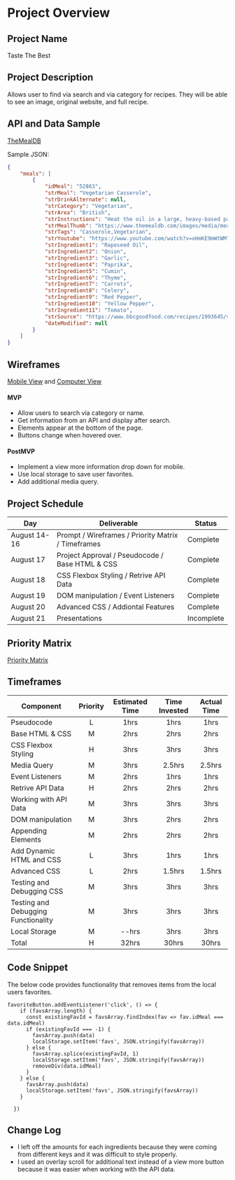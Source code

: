 # Project Overview

## Project Name

Taste The Best

## Project Description

Allows user to find via search and via category for recipes. They will be able to see an image, original website, and full recipe. 

## API and Data Sample

[TheMealDB](https://www.themealdb.com/api.php)

Sample JSON:
```json
{
    "meals": [
        {
            "idMeal": "52863",
            "strMeal": "Vegetarian Casserole",
            "strDrinkAlternate": null,
            "strCategory": "Vegetarian",
            "strArea": "British",
            "strInstructions": "Heat the oil in a large, heavy-based pan. Add the onions and cook gently for 5 – 10 mins until softened.\r\nAdd the garlic, spices, dried thyme, carrots, celery and peppers and cook for 5 minutes.\r\nAdd the tomatoes, stock, courgettes and fresh thyme and cook for 20 - 25 minutes.\r\nTake out the thyme sprigs. Stir in the lentils and bring back to a simmer. Serve with wild and white basmati rice, mash or quinoa.",
            "strMealThumb": "https://www.themealdb.com/images/media/meals/vptwyt1511450962.jpg",
            "strTags": "Casserole,Vegetarian",
            "strYoutube": "https://www.youtube.com/watch?v=oHmKE9mWtWM",
            "strIngredient1": "Rapeseed Oil",
            "strIngredient2": "Onion",
            "strIngredient3": "Garlic",
            "strIngredient4": "Paprika",
            "strIngredient5": "Cumin",
            "strIngredient6": "Thyme",
            "strIngredient7": "Carrots",
            "strIngredient8": "Celery",
            "strIngredient9": "Red Pepper",
            "strIngredient10": "Yellow Pepper",
            "strIngredient11": "Tomato",
            "strSource": "https://www.bbcgoodfood.com/recipes/1993645/vegetarian-casserole",
            "dateModified": null
        }
    ]
}
```

## Wireframes

[Mobile View](https://wireframe.cc/vgF7JQ) and 
[Computer View](https://wireframe.cc/AeBPyN)

#### MVP 

- Allow users to search via category or name.
- Get information from an API and display after search.
- Elements appear at the bottom of the page. 
- Buttons change when hovered over.

#### PostMVP  

- Implement a view more information drop down for mobile.
- Use local storage to save user favorites.
- Add additional media query. 

## Project Schedule

|  Day | Deliverable | Status
|---|---| ---|
|August 14-16| Prompt / Wireframes / Priority Matrix / Timeframes | Complete
|August 17| Project Approval / Pseudocode / Base HTML & CSS | Complete
|August 18| CSS Flexbox Styling / Retrive API Data | Complete
|August 19| DOM manipulation / Event Listeners | Complete
|August 20| Advanced CSS / Addiontal Features | Complete
|August 21| Presentations | Incomplete

## Priority Matrix

[Priority Matrix](https://res.cloudinary.com/ams17b20/image/upload/v1597525586/Matrix/Priority%20Matrix.png)

## Timeframes

| Component | Priority | Estimated Time | Time Invested | Actual Time |
| --- | :---: |  :---: | :---: | :---: |
| Pseudocode | L | 1hrs| 1hrs | 1hrs |
| Base HTML & CSS | M | 2hrs| 2hrs | 2hrs |
| CSS Flexbox Styling | H | 3hrs| 3hrs | 3hrs |
| Media Query | M | 3hrs| 2.5hrs | 2.5hrs |
| Event Listeners | M | 2hrs| 1hrs | 1hrs |
| Retrive API Data | H | 2hrs| 2hrs | 2hrs |
| Working with API Data | M | 3hrs| 3hrs | 3hrs |
| DOM manipulation | M | 3hrs| 2hrs | 2hrs |
| Appending Elements | M | 2hrs| 2hrs | 2hrs |
| Add Dynamic HTML and CSS | L | 3hrs| 1hrs | 1hrs |
| Advanced CSS | L | 2hrs| 1.5hrs | 1.5hrs |
| Testing and Debugging CSS | M | 3hrs| 3hrs | 3hrs |
| Testing and Debugging Functionality | M | 3hrs| 3hrs | 3hrs |
| Local Storage | M | --hrs| 3hrs | 3hrs |
| Total | H | 32hrs| 30hrs | 30hrs |

## Code Snippet

The below code provides functionality that removes items from the local users favorites. 

```
favoriteButton.addEventListener('click', () => {
    if (favsArray.length) {
      const existingFavId = favsArray.findIndex(fav => fav.idMeal === data.idMeal)
      if (existingFavId === -1) {
        favsArray.push(data)
        localStorage.setItem('favs', JSON.stringify(favsArray)) 
      } else {
        favsArray.splice(existingFavId, 1)
        localStorage.setItem('favs', JSON.stringify(favsArray)) 
        removeDiv(data.idMeal)
      }
    } else {
      favsArray.push(data)
      localStorage.setItem('favs', JSON.stringify(favsArray))
    }
     
  })
```

## Change Log
- I left off the amounts for each ingredients because they were coming from different keys and it was difficult to style properly. 
- I used an overlay scroll for additional text instead of a view more button because it was easier when working with the API data. 
